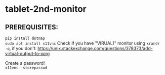 # tablet-2nd-monitor

## PREREQUISITES:
`pip install dotmap`  
`sudo apt install x11vnc`
Check if you have "VIRUAL1" monitor using `xrandr -q`, if you don't: https://unix.stackexchange.com/questions/378373/add-virtual-output-to-xorg

Create a password!  
`x11vnc -storepasswd`
